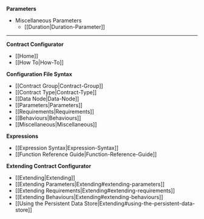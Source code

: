 **Parameters**
* Miscellaneous Parameters
    * [[Duration|Duration-Parameter]]

---

**Contract Configurator**
* [[Home]]
* [[How To|How-To]]

**Configuration File Syntax**
* [[Contract Group|Contract-Group]]
* [[Contract Type|Contract-Type]]
 * [[Data Node|Data-Node]]
 * [[Parameters|Parameters]]
 * [[Requirements|Requirements]]
 * [[Behaviours|Behaviours]]
* [[Miscellaneous|Miscellaneous]]

**Expressions**
* [[Expression Syntax|Expression-Syntax]]
* [[Function Reference Guide|Function-Reference-Guide]]

**Extending Contract Configurator**
* [[Extending|Extending]]
 * [[Extending Parameters|Extending#extending-parameters]]
 * [[Extending Requirements|Extending#extending-requirements]]
 * [[Extending Behaviours|Extending#extending-behaviours]]
 * [[Using the Persistent Data Store|Extending#using-the-persistent-data-store]]
